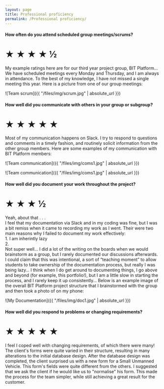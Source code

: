 ```yaml
---
layout: page
title: Professional proficiency
permalink: /Professional proficiency/
---
```


#### How often do you attend scheduled group meetings/scrums?  
  
# ★ ★ ★ ★ ½
  
My example ratings here are for our third year project group, BIT Platform… We have scheduled meetings every Monday and Thursday, and I am always in attendance. To the best of my knowledge, I have not missed a single meeting this year. Here is a picture from one of our group meetings:  
  
![Team scrum]({{ "/files/img/scrum.jpg" | absolute_url }})  
  
#### How well did you communicate with others in your group or subgroup?  
  
# ★ ★ ★ ★ ★  
  
Most of my communication happens on Slack. I try to respond to questions and comments in a timely fashion, and routinely solicit information from the other group members. Here are some examples of my communication with BIT Platform members:  
  
![Team communication]({{ "/files/img/coms1.jpg" | absolute_url }}) 
  

![Team communication]({{ "/files/img/coms1.jpg" | absolute_url }}) 
  
#### How well did you document your work throughout the project?  
  
# ★ ★ ★ ½ 
  
Yeah, about that . . .  
I feel that my documentation via Slack and in my coding was fine, but I was a bit remiss when it came to recording my work as I went. Their were two main reasons why I failed to document my work effectively:  
    1.  I am inherintly lazy  
    2.   
Not super well… I did a lot of the writing on the boards when we would brainstorm as a group, but I rarely documented our discussions afterwards. I could claim that this was intentional, a sort of “teaching moment” to allow students to take ownership of the documentation process, but really I was being lazy…
I think when I do get around to documenting things, I go above and beyond (for example, this portfolio!), but I am a little slow in starting the process, and I rarely keep it up consistently…
Below is an example image of the overall BIT Platform project structure that I brainstormed with the group and then took a photo of on my phone:  
  
![My Documentation]({{ "/files/img/doc1.jpg" | absolute_url }}) 

#### How well did you respond to problems or changing requirements?  
  
# ★ ★ ★ ★ ★  
  
I feel I coped well with changing requirements, of which there were many! The client's forms were quite varied in their structure, resulting in many alterations to the initial database design. After the database design was completed, the client surprised us with a new form for a Small Unmanned Vehicle. This form's fields were quite different from the others. I suggested that we ask the client if he would like us to "normalise" his form. This made the process for the team simpler, while still achieving a great result for the customer.  
  

